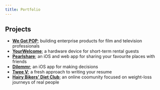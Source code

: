 ```yaml
---
title: Portfolio
---
```


## Projects

* [**We Got POP**](./wegotpop/_about); building enterprise products for film and television professionals
* [**YourWelcome**](./yourwelcome/_about); a hardware device for short-term rental guests
* [**Pearlshare**](./pearlshare/_about); an iOS and web app for sharing your favourite places with friends
* [**Dilemmr**](./dilemmr/_about); an iOS app for making decisions
* [**Twee V**](./tweev/_about); a fresh approach to writing your resume
* [**Hairy Bikers' Diet Club**](./hbdc/_about); an online coomunity focused on weight-loss journeys of real people
